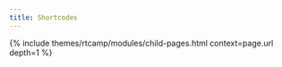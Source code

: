 ```yaml
---
title: Shortcodes
---
```


{% include themes/rtcamp/modules/child-pages.html context=page.url depth=1 %}
